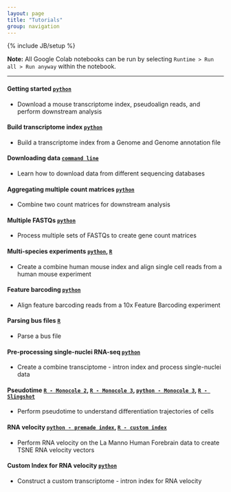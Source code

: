 ```yaml
---
layout: page
title: "Tutorials"
group: navigation
---
```


{% include JB/setup %}

**Note:** All Google Colab notebooks can be run by selecting `Runtime > Run all > Run anyway` within the notebook.

---

#### Getting started [`python`](https://colab.research.google.com/github/pachterlab/kallistobustools/blob/master/notebooks/kb_standard.ipynb) 
- Download a mouse transcriptome index, pseudoalign reads, and perform downstream analysis

#### Build transcriptome index [`python`](https://colab.research.google.com/github/pachterlab/kallistobustools/blob/master/notebooks/kb_transcriptome_index.ipynb)
- Build a transcriptome index from a Genome and Genome annotation file

#### Downloading data [`command line`](https://colab.research.google.com/github/pachterlab/kallistobustools/blob/master/notebooks/data_download.ipynb)
- Learn how to download data from different sequencing databases

#### Aggregating multiple count matrices [`python`](https://colab.research.google.com/github/pachterlab/kallistobustools/blob/master/notebooks/kb_aggregating_count_matrices.ipynb)
- Combine two count matrices for downstream analysis

#### Multiple FASTQs [`python`](https://colab.research.google.com/github/pachterlab/kallistobustools/blob/master/notebooks/kb_multiple_files.ipynb)
- Process multiple sets of FASTQs to create gene count matrices

#### Multi-species experiments [`python`](https://colab.research.google.com/github/pachterlab/kallistobustools/blob/master/notebooks/kb_species_mixing.ipynb), [`R`](https://bustools.github.io/BUS_notebooks_R/10xv2.html)
- Create a combine human mouse index and align single cell reads from a human mouse experiment

#### Feature barcoding [`python`](https://colab.research.google.com/github/pachterlab/kallistobustools/blob/master/notebooks/kb_kite.ipynb)
- Align feature barcoding reads from a 10x Feature Barcoding experiment

#### Parsing bus files [`R`](https://bustools.github.io/BUS_notebooks_R/10xv3.html)
- Parse a bus file 

#### Pre-processing single-nuclei RNA-seq [`python`](https://colab.research.google.com/github/pachterlab/kallistobustools/blob/master/notebooks/kb_single_nucleus.ipynb)
- Create a combine transciptome - intron index and process single-nuclei data

#### Pseudotime [`R - Monocole 2`](https://bustools.github.io/BUS_notebooks_R/monocle2.html), [`R - Monocole 3`](https://bustools.github.io/BUS_notebooks_R/monocle3.html), [`python - Monocole 3`](https://colab.research.google.com/github/pachterlab/kallistobustools/blob/master/notebooks/kb_monocle.ipynb), [`R - Slingshot`](https://bustools.github.io/BUS_notebooks_R/slingshot.html)
- Perform pseudotime to understand differentiation trajectories of cells

#### RNA velocity [`python - premade index`](https://colab.research.google.com/github/pachterlab/kallistobustools/blob/master/notebooks/kb_velocity.ipynb), [`R - custom index`](https://bustools.github.io/BUS_notebooks_R/velocity.html)
- Perform RNA velocity on the La Manno Human Forebrain data to create TSNE RNA velocity vectors

#### Custom Index for RNA velocity [`python`](https://colab.research.google.com/github/pachterlab/kallistobustools/blob/master/notebooks/kb_velocity_index.ipynb)
- Construct a custom transcriptome - intron index for RNA velocity
